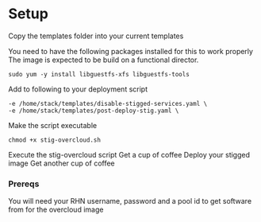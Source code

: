 # Setup
Copy the templates folder into your current templates

You need to have the following packages installed for this to work properly
The image is expected to be build on a functional director. 

    sudo yum -y install libguestfs-xfs libguestfs-tools

Add to following to your deployment script

    -e /home/stack/templates/disable-stigged-services.yaml \
    -e /home/stack/templates/post-deploy-stig.yaml \

Make the script executable

    chmod +x stig-overcloud.sh

Execute the stig-overcloud script
Get a cup of coffee
Deploy your stigged image
Get another cup of coffee

### Prereqs
You will need your RHN username, password and a pool id to get software from for the overcloud image


